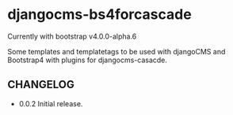 # djangocms-bs4forcascade     

Currently with bootstrap v4.0.0-alpha.6

Some templates and templatetags to be used with djangoCMS and Bootstrap4 with plugins for djangocms-casacde.

## CHANGELOG

- 0.0.2 Initial release.
